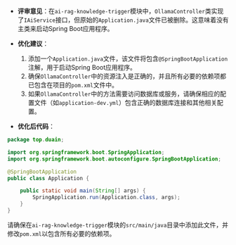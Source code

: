 - **评审意见**：在`ai-rag-knowledge-trigger`模块中，`OllamaController`类实现了`IAiService`接口，但原始的`Application.java`文件已被删除。这意味着没有主类来启动Spring Boot应用程序。

- **优化建议**：
  1. 添加一个`Application.java`文件，该文件将包含`@SpringBootApplication`注解，用于启动Spring Boot应用程序。
  2. 确保`OllamaController`中的资源注入是正确的，并且所有必要的依赖项都已包含在项目的`pom.xml`文件中。
  3. 如果`OllamaController`中的方法需要访问数据库或服务，请确保相应的配置文件（如`application-dev.yml`）包含正确的数据库连接和其他相关配置。

- **优化后代码**：

```java
package top.duain;

import org.springframework.boot.SpringApplication;
import org.springframework.boot.autoconfigure.SpringBootApplication;

@SpringBootApplication
public class Application {

    public static void main(String[] args) {
        SpringApplication.run(Application.class, args);
    }
}
```

请确保在`ai-rag-knowledge-trigger`模块的`src/main/java`目录中添加此文件，并修改`pom.xml`以包含所有必要的依赖项。